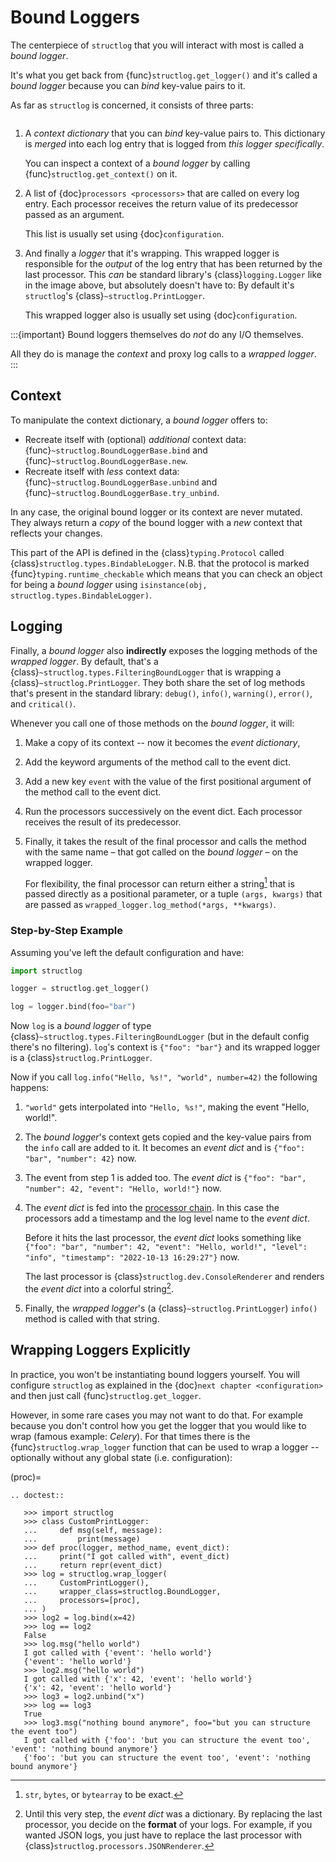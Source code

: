 # Bound Loggers

The centerpiece of `structlog` that you will interact with most is called a *bound logger*.

It's what you get back from {func}`structlog.get_logger()` and it's called a *bound logger* because you can *bind* key-value pairs to it.

As far as `structlog` is concerned, it consists of three parts:

```{image} _static/BoundLogger.svg
```

1. A *context dictionary* that you can *bind* key-value pairs to.
   This dictionary is *merged* into each log entry that is logged from *this logger specifically*.

   You can inspect a context of a *bound logger* by calling {func}`structlog.get_context()` on it.
2. A list of {doc}`processors <processors>` that are called on every log entry.
   Each processor receives the return value of its predecessor passed as an argument.

   This list is usually set using {doc}`configuration`.
3. And finally a *logger* that it's wrapping.
   This wrapped logger is responsible for the *output* of the log entry that has been returned by the last processor.
   This *can* be standard library's {class}`logging.Logger` like in the image above, but absolutely doesn't have to:
   By default it's `structlog`'s {class}`~structlog.PrintLogger`.

   This wrapped logger also is usually set using {doc}`configuration`.

:::{important}
Bound loggers themselves do *not* do any I/O themselves.

All they do is manage the *context* and proxy log calls to a *wrapped logger*.
:::


## Context

To manipulate the context dictionary, a *bound logger* offers to:

- Recreate itself with (optional) *additional* context data: {func}`~structlog.BoundLoggerBase.bind` and {func}`~structlog.BoundLoggerBase.new`.
- Recreate itself with *less* context data: {func}`~structlog.BoundLoggerBase.unbind` and {func}`~structlog.BoundLoggerBase.try_unbind`.

In any case, the original bound logger or its context are never mutated.
They always return a *copy* of the bound logger with a *new* context that reflects your changes.

This part of the API is defined in the {class}`typing.Protocol` called {class}`structlog.types.BindableLogger`.
N.B. that the protocol is marked {func}`typing.runtime_checkable` which means that you can check an object for being a *bound logger* using `isinstance(obj, structlog.types.BindableLogger)`.


## Logging

Finally, a *bound logger* also **indirectly** exposes the logging methods of the *wrapped logger*.
By default, that's a {class}`~structlog.types.FilteringBoundLogger` that is wrapping a {class}`~structlog.PrintLogger`.
They both share the set of log methods that's present in the standard library: `debug()`, `info()`, `warning()`, `error()`, and `critical()`.

Whenever you call one of those methods on the *bound logger*, it will:

1. Make a copy of its context -- now it becomes the *event dictionary*,
2. Add the keyword arguments of the method call to the event dict.
3. Add a new key `event` with the value of the first positional argument of the method call to the event dict.
4. Run the processors successively on the event dict.
   Each processor receives the result of its predecessor.
5. Finally, it takes the result of the final processor and calls the method with the same name – that got called on the *bound logger* – on the wrapped logger.

   For flexibility, the final processor can return either a string[^str] that is passed directly as a positional parameter, or a tuple `(args, kwargs)` that are passed as `wrapped_logger.log_method(*args, **kwargs)`.

[^str]: `str`, `bytes`, or `bytearray` to be exact.


### Step-by-Step Example

Assuming you've left the default configuration and have:

```python
import structlog

logger = structlog.get_logger()

log = logger.bind(foo="bar")
```

Now `log` is a *bound logger* of type {class}`~structlog.types.FilteringBoundLogger` (but in the default config there's no filtering).
`log`'s context is `{"foo": "bar"}` and its wrapped logger is a {class}`structlog.PrintLogger`.

Now if you call `log.info("Hello, %s!", "world", number=42)` the following happens:

1. `"world"` gets interpolated into `"Hello, %s!"`, making the event "Hello, world!".
2. The *bound logger*'s context gets copied and the key-value pairs from the `info` call are added to it.
   It becomes an *event dict* and is `{"foo": "bar", "number": 42}` now.
3. The event from step 1 is added too.
   The *event dict* is `{"foo": "bar", "number": 42, "event": "Hello, world!"}` now.
4. The *event dict* is fed into the [processor chain](processors.md).
   In this case the processors add a timestamp and the log level name to the *event dict*.

   Before it hits the last processor, the *event dict* looks something like `{"foo": "bar", "number": 42, "event": "Hello, world!", "level": "info", "timestamp": "2022-10-13 16:29:27"}` now.

   The last processor is {class}`structlog.dev.ConsoleRenderer` and renders the *event dict* into a colorful string[^json].
5. Finally, the *wrapped logger*'s (a {class}`~structlog.PrintLogger`) `info()` method is called with that string.

[^json]: Until this very step, the *event dict* was a dictionary.
   By replacing the last processor, you decide on the **format** of your logs.
   For example, if you wanted JSON logs, you just have to replace the last processor with {class}`structlog.processors.JSONRenderer`.


## Wrapping Loggers Explicitly

In practice, you won't be instantiating bound loggers yourself.
You will configure `structlog` as explained in the {doc}`next chapter <configuration>` and then just call {func}`structlog.get_logger`.

However, in some rare cases you may not want to do that.
For example because you don't control how you get the logger that you would like to wrap (famous example: *Celery*).
For that times there is the {func}`structlog.wrap_logger` function that can be used to wrap a logger -- optionally without any global state (i.e. configuration):

(proc)=

```{eval-rst}
.. doctest::

   >>> import structlog
   >>> class CustomPrintLogger:
   ...     def msg(self, message):
   ...         print(message)
   >>> def proc(logger, method_name, event_dict):
   ...     print("I got called with", event_dict)
   ...     return repr(event_dict)
   >>> log = structlog.wrap_logger(
   ...     CustomPrintLogger(),
   ...     wrapper_class=structlog.BoundLogger,
   ...     processors=[proc],
   ... )
   >>> log2 = log.bind(x=42)
   >>> log == log2
   False
   >>> log.msg("hello world")
   I got called with {'event': 'hello world'}
   {'event': 'hello world'}
   >>> log2.msg("hello world")
   I got called with {'x': 42, 'event': 'hello world'}
   {'x': 42, 'event': 'hello world'}
   >>> log3 = log2.unbind("x")
   >>> log == log3
   True
   >>> log3.msg("nothing bound anymore", foo="but you can structure the event too")
   I got called with {'foo': 'but you can structure the event too', 'event': 'nothing bound anymore'}
   {'foo': 'but you can structure the event too', 'event': 'nothing bound anymore'}
```
